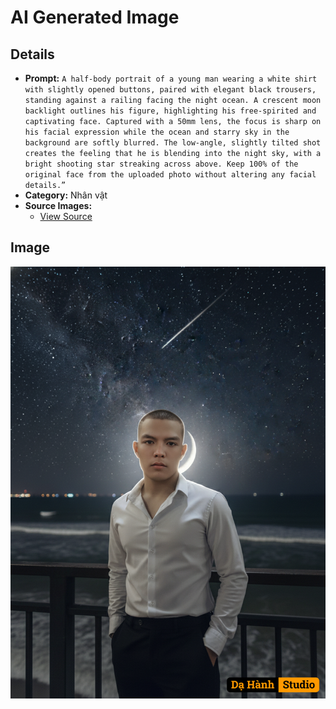# AI Generated Image

## Details
- **Prompt:** `A half-body portrait of a young man wearing a white shirt with slightly opened buttons, paired with elegant black trousers, standing against a railing facing the night ocean. A crescent moon backlight outlines his figure, highlighting his free-spirited and captivating face. Captured with a 50mm lens, the focus is sharp on his facial expression while the ocean and starry sky in the background are softly blurred. The low-angle, slightly tilted shot creates the feeling that he is blending into the night sky, with a bright shooting star streaking across above. Keep 100% of the original face from the uploaded photo without altering any facial details.”`
- **Category:** Nhân vật
- **Source Images:**
  - [View Source](https://raw.githubusercontent.com/lenzcomvth/ImageLibrary/main/Male.png)

## Image
![AI Generated Image](./image-2025-10-06T20-53-25-003Z-4knhw.png)